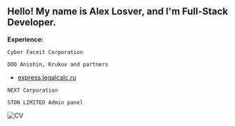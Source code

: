 ## Hello! My name is Alex Losver, and I'm Full-Stack Developer.

**Experience:**
    
```Cyber Faceit Corporation```

```ООО Anishin, Krukov and partners```

- [express.legalcalc.ru](https://express.legalcalc.ru/)


```NEXT Corporation```

```STON LIMITED Admin panel```

![CV](Frame32.png)
